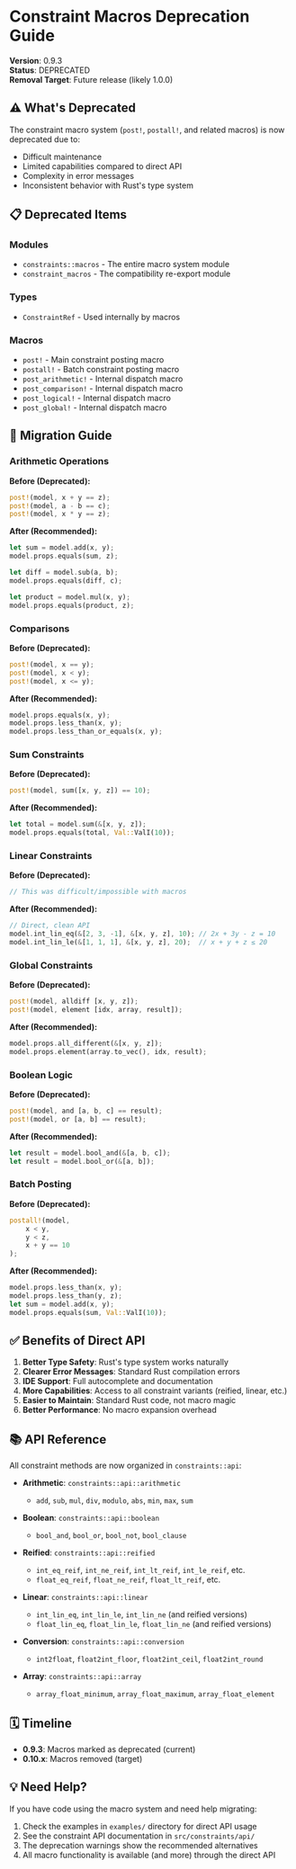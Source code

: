 # Constraint Macros Deprecation Guide

**Version**: 0.9.3  
**Status**: DEPRECATED  
**Removal Target**: Future release (likely 1.0.0)

## ⚠️ What's Deprecated

The constraint macro system (`post!`, `postall!`, and related macros) is now deprecated due to:
- Difficult maintenance
- Limited capabilities compared to direct API
- Complexity in error messages
- Inconsistent behavior with Rust's type system

## 📋 Deprecated Items

### Modules
- `constraints::macros` - The entire macro system module
- `constraint_macros` - The compatibility re-export module

### Types
- `ConstraintRef` - Used internally by macros

### Macros
- `post!` - Main constraint posting macro
- `postall!` - Batch constraint posting macro
- `post_arithmetic!` - Internal dispatch macro
- `post_comparison!` - Internal dispatch macro
- `post_logical!` - Internal dispatch macro
- `post_global!` - Internal dispatch macro

## 🔄 Migration Guide

### Arithmetic Operations

**Before (Deprecated):**
```rust
post!(model, x + y == z);
post!(model, a - b == c);
post!(model, x * y == z);
```

**After (Recommended):**
```rust
let sum = model.add(x, y);
model.props.equals(sum, z);

let diff = model.sub(a, b);
model.props.equals(diff, c);

let product = model.mul(x, y);
model.props.equals(product, z);
```

### Comparisons

**Before (Deprecated):**
```rust
post!(model, x == y);
post!(model, x < y);
post!(model, x <= y);
```

**After (Recommended):**
```rust
model.props.equals(x, y);
model.props.less_than(x, y);
model.props.less_than_or_equals(x, y);
```

### Sum Constraints

**Before (Deprecated):**
```rust
post!(model, sum([x, y, z]) == 10);
```

**After (Recommended):**
```rust
let total = model.sum(&[x, y, z]);
model.props.equals(total, Val::ValI(10));
```

### Linear Constraints

**Before (Deprecated):**
```rust
// This was difficult/impossible with macros
```

**After (Recommended):**
```rust
// Direct, clean API
model.int_lin_eq(&[2, 3, -1], &[x, y, z], 10); // 2x + 3y - z = 10
model.int_lin_le(&[1, 1, 1], &[x, y, z], 20);  // x + y + z ≤ 20
```

### Global Constraints

**Before (Deprecated):**
```rust
post!(model, alldiff [x, y, z]);
post!(model, element [idx, array, result]);
```

**After (Recommended):**
```rust
model.props.all_different(&[x, y, z]);
model.props.element(array.to_vec(), idx, result);
```

### Boolean Logic

**Before (Deprecated):**
```rust
post!(model, and [a, b, c] == result);
post!(model, or [a, b] == result);
```

**After (Recommended):**
```rust
let result = model.bool_and(&[a, b, c]);
let result = model.bool_or(&[a, b]);
```

### Batch Posting

**Before (Deprecated):**
```rust
postall!(model,
    x < y,
    y < z,
    x + y == 10
);
```

**After (Recommended):**
```rust
model.props.less_than(x, y);
model.props.less_than(y, z);
let sum = model.add(x, y);
model.props.equals(sum, Val::ValI(10));
```

## ✅ Benefits of Direct API

1. **Better Type Safety**: Rust's type system works naturally
2. **Clearer Error Messages**: Standard Rust compilation errors
3. **IDE Support**: Full autocomplete and documentation
4. **More Capabilities**: Access to all constraint variants (reified, linear, etc.)
5. **Easier to Maintain**: Standard Rust code, not macro magic
6. **Better Performance**: No macro expansion overhead

## 📚 API Reference

All constraint methods are now organized in `constraints::api`:

- **Arithmetic**: `constraints::api::arithmetic`
  - `add`, `sub`, `mul`, `div`, `modulo`, `abs`, `min`, `max`, `sum`

- **Boolean**: `constraints::api::boolean`
  - `bool_and`, `bool_or`, `bool_not`, `bool_clause`

- **Reified**: `constraints::api::reified`
  - `int_eq_reif`, `int_ne_reif`, `int_lt_reif`, `int_le_reif`, etc.
  - `float_eq_reif`, `float_ne_reif`, `float_lt_reif`, etc.

- **Linear**: `constraints::api::linear`
  - `int_lin_eq`, `int_lin_le`, `int_lin_ne` (and reified versions)
  - `float_lin_eq`, `float_lin_le`, `float_lin_ne` (and reified versions)

- **Conversion**: `constraints::api::conversion`
  - `int2float`, `float2int_floor`, `float2int_ceil`, `float2int_round`

- **Array**: `constraints::api::array`
  - `array_float_minimum`, `array_float_maximum`, `array_float_element`

## 🗓️ Timeline

- **0.9.3**: Macros marked as deprecated (current)
- **0.10.x**: Macros removed (target)

## 💡 Need Help?

If you have code using the macro system and need help migrating:
1. Check the examples in `examples/` directory for direct API usage
2. See the constraint API documentation in `src/constraints/api/`
3. The deprecation warnings show the recommended alternatives
4. All macro functionality is available (and more) through the direct API
